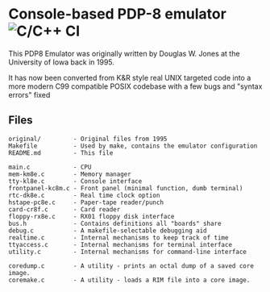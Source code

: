 # Console-based PDP-8 emulator ![C/C++ CI](https://github.com/SmallRoomLabs/pdp8emu/workflows/C/C++%20CI/badge.svg)

This PDP8 Emulator was originally written by Douglas W. Jones at the University of Iowa back in 1995.

It has now been converted from K&R style real UNIX targeted code into a more modern C99 compatible POSIX codebase with a few bugs and "syntax errors" fixed


## Files
```
original/         - Original files from 1995
Makefile          - Used by make, contains the emulator configuration
README.md         - This file

main.c		      - CPU
mem-km8e.c        - Memory manager
tty-kl8e.c        - Console interface
frontpanel-kc8m.c - Front panel (minimal function, dumb terminal)
rtc-dk8e.c		  - Real time clock option
hstape-pc8e.c     - Paper-tape reader/punch
card-cr8f.c       - Card reader
floppy-rx8e.c     - RX01 floppy disk interface
bus.h             - Contains definitions all "boards" share
debug.c           - A makefile-selectable debugging aid
realtime.c        - Internal mechanisms to keep track of time
ttyaccess.c       - Internal mechanisms for terminal interface
utility.c         - Internal mechanisms for command-line interface

coredump.c        - A utility - prints an octal dump of a saved core image.
coremake.c        - A utility - loads a RIM file into a core image.
```
